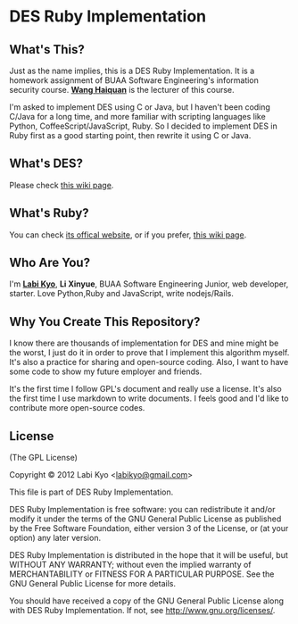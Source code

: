 DES Ruby Implementation
=======================

What's This?
------------

Just as the name implies, this is a DES Ruby Implementation. It is a homework assignment of BUAA Software Engineering's information security course. [**Wang Haiquan**](mailto:whq@buaa.edu.cn) is the lecturer of this course.

I'm asked to implement DES using C or Java, but I haven't been coding C/Java for a long time, and more familiar with scripting languages like Python, CoffeeScript/JavaScript, Ruby. So I decided to implement DES in Ruby first as a good starting point, then rewrite it using C or Java.

What's DES?
-----------

Please check [this wiki page](https://en.wikipedia.org/wiki/Data_Encryption_Standard#Description).

What's Ruby?
------------

You can check [its offical website](http://ruby-lang.org), or if you prefer, [this wiki page](https://en.wikipedia.org/wiki/Ruby_%28programming_language%29).

Who Are You?
------------

I'm [**Labi Kyo**](mailto:labikyo@gmail.com), **Li Xinyue**, BUAA Software Engineering Junior, web developer, starter. Love Python,Ruby and JavaScript, write nodejs/Rails.

Why You Create This Repository?
-------------------------------

I know there are thousands of implementation for DES and mine might be the worst, I just do it in order to prove that I implement this algorithm myself. It's also a practice for sharing and open-source coding. Also, I want to have some code to show my future employer and friends.

It's the first time I follow GPL's document and really use a license. It's also the first time I use markdown to write documents. I feels good and I'd like to contribute more open-source codes.

License
-------
(The GPL License)

Copyright © 2012 Labi Kyo <<labikyo@gmail.com>>

This file is part of DES Ruby Implementation.

DES Ruby Implementation is free software: you can redistribute it and/or modify
it under the terms of the GNU General Public License as published by
the Free Software Foundation, either version 3 of the License, or
(at your option) any later version.

DES Ruby Implementation is distributed in the hope that it will be useful,
but WITHOUT ANY WARRANTY; without even the implied warranty of
MERCHANTABILITY or FITNESS FOR A PARTICULAR PURPOSE.  See the
GNU General Public License for more details.

You should have received a copy of the GNU General Public License
along with DES Ruby Implementation.  If not, see <http://www.gnu.org/licenses/>.

